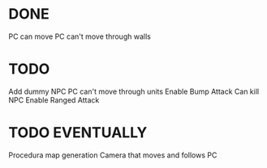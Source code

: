 # DONE
PC can move
PC can't move through walls

# TODO
Add dummy NPC
PC can't move through units
Enable Bump Attack
    Can kill NPC
Enable Ranged Attack

# TODO EVENTUALLY
Procedura map generation
Camera that moves and follows PC